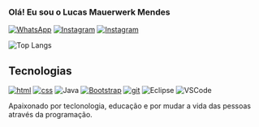 
### Olá! Eu sou o Lucas Mauerwerk Mendes

[![WhatsApp](	https://img.shields.io/badge/WhatsApp-25D366?style=for-the-badge&logo=whatsapp&logoColor=white)](https://api.whatsapp.com/send?phone=47991490046)
[![Instagram](https://img.shields.io/badge/Instagram-E4405F?style=for-the-badge&logo=instagram&logoColor=white)](https://www.instagram.com/mendes_bnu_/)
[![Instagram](https://img.shields.io/badge/LinkedIn-0077B5?style=for-the-badge&logo=linkedin&logoColor=white)](https://www.linkedin.com/in/lucas-mauerwerk-mendes/)

![Top Langs](https://github-readme-stats.vercel.app/api/top-langs/?username=LucasMauerwerk&layout=compact)

## Tecnologias

[![html](https://img.shields.io/badge/HTML5-E34F26?style=for-the-badge&logo=html5&logoColor=white)]()
[![css](https://img.shields.io/badge/CSS3-1572B6?style=for-the-badge&logo=css3&logoColor=white)]()
![Java](https://img.shields.io/badge/Java-ED8B00?style=for-the-badge&logo=java&logoColor=white)
[![Bootstrap](https://img.shields.io/badge/Bootstrap-563D7C?style=for-the-badge&logo=bootstrap&logoColor=white)]()
[![git](https://img.shields.io/badge/GitHub-100000?style=for-the-badge&logo=github&logoColor=white)]()
![Eclipse](https://img.shields.io/badge/Eclipse%20IDE-2C2255.svg?style=for-the-badge&logo=Eclipse-IDE&logoColor=white)
![VSCode](https://img.shields.io/badge/Visual%20Studio%20Code-007ACC.svg?style=for-the-badge&logo=Visual-Studio-Code&logoColor=white)


Apaixonado por teclonologia, educação e por mudar a vida das pessoas através da programação.

